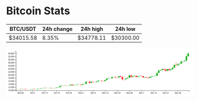 # Bitcoin Stats

BTC/USDT|24h change|24h high|24h low|
|---|---|---|---|
|$34015.58|8.35%|$34778.11|$30300.00|

<img src="./chart.svg">
